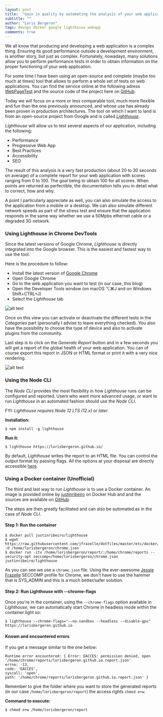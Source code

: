 ```yaml
---
layout: post
title:  "Gain in quality by automating the analysis of your web applications"
subtitle: ""
author: "Loris Bergeron"
tags: devops docker google lighthouse webapp
comments: true
---
```


We all know that producing and developing a web application is a complex thing. Ensuring its good performance outside a development environment, is another story, but just as complex. Fortunately, nowadays, many solutions allow you to perform performance tests in order to obtain information on the proper functioning of your web application.

For some time I have been using an open-source and complete (maybe too much at times) tool that allows to perform a whole set of tests on web applications. You can find the service online at the following adress [WebPageTest](https://www.webpagetest.org/) and the source code of the project here on [GitHub](https://github.com/WPO-Foundation/webpagetest/).

Today we will focus on a more or less comparable tool, much more flexible and fun than the one previously announced, and whose use has already been proven in production architectures. The tool on which I want to land is from an open-source project from Google and is called *[Lighthouse](https://github.com/GoogleChrome/lighthouse)*.

*Lighthouse* will allow us to test several aspects of our application, including the following: 
- Performance 
- Progressive Web App 
- Best Practices 
- Accessibility 
- SEO 

The result of this analysis is a very fast production (about 20 to 30 seconds on average) of a complete report for your web application with scores ranging from 0 to 100. The goal being to obtain 100 for all scores. When points are returned as perfectible, the documentation tells you in detail what to correct, how and why.

A point I particularly appreciate as well, you can also simulate the access to the application from a mobile or a desktop. We can also simulate different network speeds as part of the stress test and ensure that the application responds in the same way whether we use a 50Mpbs ethernet cable or a degraded 3G network.

### Using Lighthouse in Chrome DevTools

Since the latest versions of Google Chrome, *Lighthouse* is directly integrated into the Google browser. This is the easiest and fastest way to use the tool.

Here is the procedure to follow:

- Install the latest version of [Google Chrome](https://www.google.com/intl/fr_fr/chrome/)
- Open Google Chrome
- Go to the web application you want to test (in our case, this blog)
- Open the Developer Tools window (on macOS ⌥⌘J and on Windows Shift+CTRL+J)
- Select the *Lighthouse* tab

![alt text](https://github.com/lorisbergeron/lorisbergeron.github.io-assets/blob/main/2021-05-18-gain-in-quality-by-automating-the-analysis-of-your-web-applications-1.png?raw=true)

Once on this view you can activate or deactivate the different tests in the *Categories* part (personally I advise to leave everything checked). You also have the possibility to choose the type of device and also to activate plugins from the community.

Last step is to click on the *Generate Report* button and in a few seconds you will get a report of the global health of your web application. You can of course export this report in JSON or HTML format or print it with a very nice rendering.

![alt text](https://github.com/lorisbergeron/lorisbergeron.github.io-assets/blob/main/2021-05-18-gain-in-quality-by-automating-the-analysis-of-your-web-applications-2.png?raw=true)

### Using the Node CLI

The *Node CLI* provides the most flexibility in how *Lighthouse* runs can be configured and reported. Users who want more advanced usage, or want to run *Lighthouse* in an automated fashion should use the *Node CLI*.

FYI: *Lighthouse requires Node 12 LTS (12.x) or later.*

**Installation:**

```shell
$ npm install -g lighthouse
```

**Run it:** 

```shell
$ lighthouse https://lorisbergeron.github.io/
```

By default, *Lighthouse* writes the report to an HTML file. You can control the output format by passing flags. All the options at your disposal are directly accessible [here](https://github.com/GoogleChrome/lighthouse#cli-options).

### Using a Docker container (Unofficial)

The third and last way to run *Lighthouse* is to use a Docker container. An image is provided online by [justinribeiro](https://hub.docker.com/u/justinribeiro) on Docker Hub and and the sources are available on [GitHub](https://github.com/justinribeiro/dockerfiles/tree/master/lighthouse).

The steps are then greatly facilitated and can also be automated as in the case of *Node CLI*.

#### Step 1: Run the container

```shell
$ docker pull justinribeiro/lighthouse
$ wget https://raw.githubusercontent.com/jfrazelle/dotfiles/master/etc/docker/seccomp/chrome.json -O /home/lorisbergeron/chrome.json
$ docker run -itv /home/lorisbergeron/report/:/home/chrome/reports --security-opt seccomp=/home/lorisbergeron/chrome.json justinribeiro/lighthouse
```

As you can see we use a `chrome.json` file. Using the ever-awesome [Jessie Frazelle](https://twitter.com/jessfraz) SECCOMP profile for Chrome, we don't have to use the hammer that is SYS_ADMIN and this is a much better/safer solution.

#### Step 2: Run Lighthouse with --chrome-flags
Once you're in the container, using the `--chrome-flags` option available in *Lighthouse*, we can automatically start Chrome in headless mode within the container light so:

```shell
$ lighthouse --chrome-flags="--no-sandbox --headless --disable-gpu" https://lorisbergeron.github.io
```

#### Known and encountered errors

If you get a message similar to the one below:

```shell
Runtime error encountered: { Error: EACCES: permission denied, open '/home/chrome/reports/lorisbergeron.github.io.report.json'
errno: -13,
code: 'EACCES',
syscall: 'open',
path: '/home/chrome/reports/lorisbergeron.github.io.report.json' }
```

Remember to give the folder where you want to store the generated reports (in our case `/home/lorisbergeron/report`) the access rights `chmod o+w`.

**Command to execute:**

```shell
$ chmod o+w /home/lorisbergeron/report
```